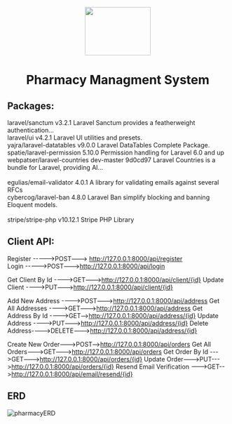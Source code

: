 
<p align="center" >
  <img style = "width:150px; height:110px;" src="https://user-images.githubusercontent.com/81237428/230607057-d782c740-d69f-41f7-888e-40e4ac5779a4.png" />
  <h1 align="center"> Pharmacy Managment System </h1>
</p>



## Packages:

laravel/sanctum                         v3.2.1                Laravel Sanctum provides a featherweight authentication...</br>
laravel/ui                              v4.2.1                Laravel UI utilities and presets.</br>
yajra/laravel-datatables                v9.0.0                Laravel DataTables Complete Package.</br>
spatie/laravel-permission               5.10.0                Permission handling for Laravel 6.0 and up</br>
webpatser/laravel-countries             dev-master 9d0cd97    Laravel Countries is a bundle for Laravel, providing Al...</br>   
egulias/email-validator                 4.0.1                 A library for validating emails against several RFCs</br>
cybercog/laravel-ban                    4.8.0                 Laravel Ban simplify blocking and banning Eloquent models.</br>  
stripe/stripe-php                       v10.12.1              Stripe PHP Library</br>

## Client API:

Register ----->POST---> http://127.0.0.1:8000/api/register     
Login    ----->POST--->http://127.0.0.1:8000/api/login      

Get Client By Id ---->GET--->http://127.0.0.1:8000/api/client/{id}
Update Client ---->PUT--->http://127.0.0.1:8000/api/client/{id}

Add New Address ---->POST--->http://127.0.0.1:8000/api/address
Get All Addresses ---->GET--->http://127.0.0.1:8000/api/address
Get Address By Id ---->GET-->http://127.0.0.1:8000/api/address/{id}
Update Address ---->PUT--->http://127.0.0.1:8000/api/address/{id}
Delete Address---->DELETE--->http://127.0.0.1:8000/api/address/{id}

Create New Order--->POST-->http://127.0.0.1:8000/api/orders
Get All Orders--->GET--->http://127.0.0.1:8000/api/orders
Get Order By Id --->GET--->http://127.0.0.1:8000/api/orders/{id}
Update Order--->PUT--->http://127.0.0.1:8000/api/orders/{id}
Resend Email Verification --->GET-->http://127.0.0.1:8000/api/email/resend/{id}

## ERD
![pharmacyERD](https://user-images.githubusercontent.com/63107268/230602218-ddbb990e-1048-45cc-970f-bb6b5567c610.png)

